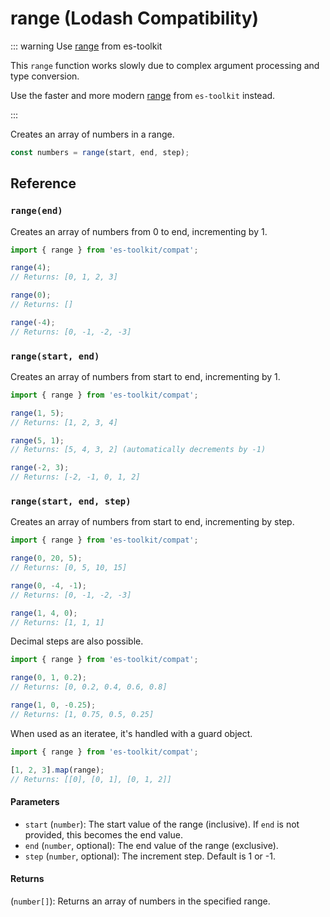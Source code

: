 # range (Lodash Compatibility)

::: warning Use [range](../../math/range.md) from es-toolkit

This `range` function works slowly due to complex argument processing and type conversion.

Use the faster and more modern [range](../../math/range.md) from `es-toolkit` instead.

:::

Creates an array of numbers in a range.

```typescript
const numbers = range(start, end, step);
```

## Reference

### `range(end)`

Creates an array of numbers from 0 to end, incrementing by 1.

```typescript
import { range } from 'es-toolkit/compat';

range(4);
// Returns: [0, 1, 2, 3]

range(0);
// Returns: []

range(-4);
// Returns: [0, -1, -2, -3]
```

### `range(start, end)`

Creates an array of numbers from start to end, incrementing by 1.

```typescript
import { range } from 'es-toolkit/compat';

range(1, 5);
// Returns: [1, 2, 3, 4]

range(5, 1);
// Returns: [5, 4, 3, 2] (automatically decrements by -1)

range(-2, 3);
// Returns: [-2, -1, 0, 1, 2]
```

### `range(start, end, step)`

Creates an array of numbers from start to end, incrementing by step.

```typescript
import { range } from 'es-toolkit/compat';

range(0, 20, 5);
// Returns: [0, 5, 10, 15]

range(0, -4, -1);
// Returns: [0, -1, -2, -3]

range(1, 4, 0);
// Returns: [1, 1, 1]
```

Decimal steps are also possible.

```typescript
import { range } from 'es-toolkit/compat';

range(0, 1, 0.2);
// Returns: [0, 0.2, 0.4, 0.6, 0.8]

range(1, 0, -0.25);
// Returns: [1, 0.75, 0.5, 0.25]
```

When used as an iteratee, it's handled with a guard object.

```typescript
import { range } from 'es-toolkit/compat';

[1, 2, 3].map(range);
// Returns: [[0], [0, 1], [0, 1, 2]]
```

#### Parameters

- `start` (`number`): The start value of the range (inclusive). If `end` is not provided, this becomes the end value.
- `end` (`number`, optional): The end value of the range (exclusive).
- `step` (`number`, optional): The increment step. Default is 1 or -1.

#### Returns

(`number[]`): Returns an array of numbers in the specified range.

